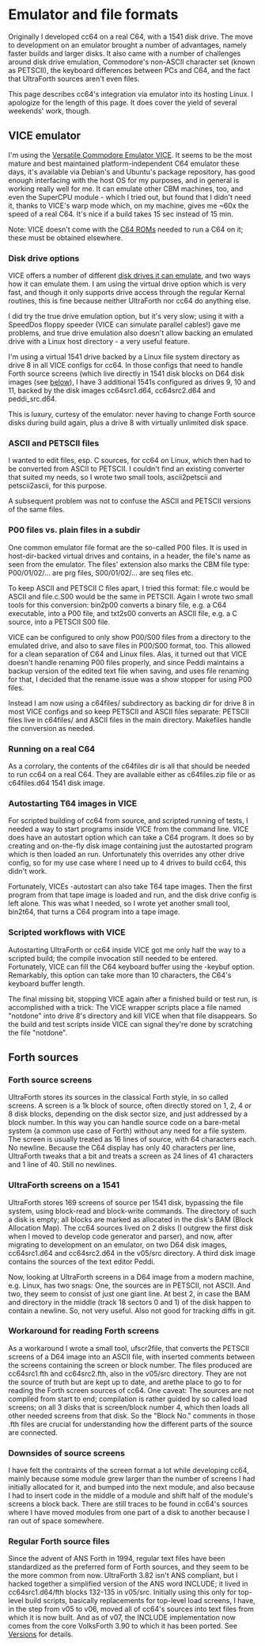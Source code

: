 # Emulator and file formats

Originally I developed cc64 on a real C64, with a 1541 disk drive. The move to
development on an emulator brought a number of advantages, namely faster builds
and larger disks. It also came with a number of challenges around disk drive
emulation, Commodore's non-ASCII character set (known as PETSCII), the
keyboard differences between PCs and C64, and the fact that UltraForth sources
aren't even files.

This page describes cc64's integration via emulator into its hosting Linux.
I apologize for the length of this page. It does cover the yield of
several weekends' work, though.

## VICE emulator

I'm using the
[Versatile Commodore Emulator VICE](https://vice-emu.sourceforge.io/).
It seems to be the most mature and best maintained platform-independent C64
emulator these days, it's available via Debian's and Ubuntu's package
repository, has good enough interfacing with the host OS for my purposes,
and in general is working really well for me. It can emulate other
CBM machines, too, and even the SuperCPU module - which I tried out, but found
that I didn't need it, thanks to VICE's warp mode which, on my machine, gives
me ~60x the speed of a real C64.
It's nice if a build takes 15 sec instead of 15 min.

Note: VICE doesn't come with the
[C64 ROMs](https://vice-emu.sourceforge.io/vice_4.html#SEC26)
needed to run a C64 on it; these must be obtained elsewhere.

### Disk drive options

VICE offers a number of different
[disk drives it can emulate](https://vice-emu.sourceforge.io/vice_2.html#SEC15),
and two ways how it can emulate them. I am using the virtual drive option
which is very fast, and though it only supports drive access through the
regular Kernal routines, this is fine because neither UltraForth nor cc64 do
anything else.

I did try the true drive emulation option, but it's very slow; using it with
a SpeedDos floppy speeder (VICE can simulate parallel cables!) gave me problems,
and true drive emulation also doesn't allow backing an emulated drive with a
Linux host directory - a very useful feature.

I'm using a virtual 1541 drive backed by a Linux file system directory as
drive 8 in all VICE configs for cc64. In those configs that need to handle
Forth source screens (which live directly in 1541 disk blocks on D64 disk
images (see [below](#UltraForth-screens-on-a-1541)), I have 3 additional
1541s configured as drives 9, 10 and 11, backed by the disk images
cc64src1.d64, cc64src2.d64 and peddi_src.d64.

This is luxury, curtesy of the emulator: never having to change Forth source
disks during build again, plus a drive 8 with virtually unlimited disk space.

### ASCII and PETSCII files

I wanted to edit files, esp. C sources, for cc64 on Linux, which then had to be
converted from ASCII to PETSCII. I couldn't find an existing converter that
suited my needs, so I wrote two small tools, ascii2petscii and petscii2ascii,
for this purpose.

A subsequent problem was not to confuse the ASCII and PETSCII versions of the
same files.

### P00 files vs. plain files in a subdir

One common emulator file format are the so-called P00 files. It is used in
host-dir-backed virtual drives and contains, in a header, the file's name as
seen from the emulator. The files' extension also marks the CBM file type:
P00/01/02/... are prg files, S00/01/02/... are seq files etc.

To keep ASCII and PETSCII C files apart, I tried this format: file.c would
be ASCII and file.c.S00 would be the same in PETSCII. Again I wrote two small
tools for this conversion: bin2p00 converts a binary file, e.g. a C64
executable, into a P00 file, and txt2s00 converts an ASCII file, e.g. a
C source, into a PETSCII S00 file.

VICE can be configured to only show P00/S00 files from a directory to the
emulated drive, and also to save files in P00/S00 format, too. This allowed
for a clean separation of C64 and Linux files. Alas, it turned out that VICE
doesn't handle renaming P00 files properly, and since Peddi maintains a backup
version of the edited text file when saving, and uses file renaming for that,
I decided that the rename issue was a show stopper for using P00 files.

Instead I am now using a c64files/ subdirectory as backing dir for drive 8
in most VICE configs and so keep PETSCII and ASCII files separate: PETSCII
files live in c64files/ and ASCII files in the main directory. Makefiles
handle the conversion as needed.

### Running on a real C64

As a corrolary, the contents of the c64files dir is all that should be
needed to run cc64 on a real C64. They are available either as c64files.zip
file or as c64files.d64 1541 disk image.

### Autostarting T64 images in VICE

For scripted building of cc64 from source, and scripted running of tests,
I needed a way to start programs inside VICE from the command line. VICE does
have an autostart option which can take a C64 program. It does so by creating
and on-the-fly disk image containing just the autostarted program which is then
loaded an run. Unfortunately this overrides any other drive config, so for my
use case where I need up to 4 drives to build cc64, this didn't work.

Fortunately, VICEs -autostart can also take T64 tape images. Then the first
program from that tape image is loaded and run, and the disk drive config is
left alone. This was what I needed, so I wrote yet another small tool, bin2t64,
that turns a C64 program into a tape image.

### Scripted workflows with VICE

Autostarting UltraForth or cc64 inside VICE got me only half the way to a
scripted build; the compile invocation still needed to be entered. Fortunately,
VICE can fill the C64 keyboard buffer using the -keybuf option. Remarkably,
this option can take more than 10 characters, the C64's keyboard buffer length.

The final missing bit, stopping VICE again after a finished build or test run,
is accomplished with a trick: The VICE wrapper scripts place a file named
"notdone" into drive 8's directory and kill VICE when that file disappears.
So the build and test scripts inside VICE can signal they're done by
scratching the file "notdone".


## Forth sources

### Forth source screens

UltraForth stores its sources in the classical Forth style, in so called
screens. A screen is a 1k block of source, often directly stored on 1, 2, 4
or 8 disk blocks, depending on the disk sector size, and just addressed by a
block number. In this way you can handle source code on a bare-metal system
(a common use case of Forth) without any need for a file system. The screen
is usually treated as 16 lines of source, with 64 characters each. No newline.
Because the C64 display has only 40 characters per line, UltraForth tweaks that
a bit and treats a screen as 24 lines of 41 characters and 1 line of 40.
Still no newlines.

### UltraForth screens on a 1541

UltraForth stores 169 screens of source per 1541 disk, bypassing the file
system, using block-read and block-write commands. The directory of such a disk
is empty; all blocks are marked as allocated in the disk's BAM
(Block Allocation Map). The cc64 sources lived on 2 disks (I outgrew the first
disk when I moved to develop code generator and parser), and now, after
migrating to development on an emulator, on two D64 disk images,
cc64src1.d64 and cc64src2.d64 in the v05/src directory. A third disk image
contains the sources of the text editor Peddi.

Now, looking at UltraForth screens in a D64 image from a modern machine,
e.g. Linux, has two snags: One, the sources are in PETSCII, not ASCII. And two,
they seem to consist of just one giant line. At best 2, in case the BAM and
directory in the middle (track 18 sectors 0 and 1) of the disk happen to
contain a newline. So, not very useful. Also not good for tracking diffs in
git.

### Workaround for reading Forth screens

As a workaround I wrote a small tool, ufscr2file, that converts the PETSCII
screens of a D64 image into an ASCII file, with inserted comments between the
screens containing the screen or block number. The files produced are
cc64src1.fth and cc64src2.fth, also in the v05/src directory. They are not the
source of truth but are kept up to date, and arethe place to go to for
reading the Forth screen sources of cc64. One caveat: The sources are not
compiled from start to end; compilation is rather guided by so called
load screens; on all 3 disks that is screen/block number 4, which then loads
all other needed screens from that disk. So the "Block No." comments in those
.fth files are crucial for understanding how the different parts of the source
are connected.

### Downsides of source screens

I have felt the contraints of the screen format a lot while developing
cc64, mainly because some module grew larger than the number of screens I had
initially allocated for it, and bumped into the next module, and also because
I had to insert code in the middle of a module and shift half of the module's
screens a block back. There are still traces to be found in cc64's sources
where I have moved modules from one part of a disk to another because I ran
out of space somewhere.

### Regular Forth source files

Since the advent of ANS Forth in 1994, regular text files have been standardized
as the preferred form of Forth sources, and they seem to be the more common
from now. UltraForth 3.82 isn't ANS compliant, but I hacked together a
simplified version of the ANS word INCLUDE; it lived in cc64src1.d64/fth blocks 132-135 in v05/src. Initially using this only for top-level build scripts,
basically replacements for top-level load screens, I have, in the step from
v05 to v06, moved all of cc64's sources into text files from which it is now
built. And as of v07, the INCLUDE implementation now comes from the core
VolksForth 3.90 to which it has been ported. See [Versions](Versions.md)
for details.
